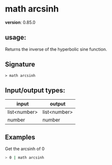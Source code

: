 # math arcsinh

**version**: 0.85.0

## **usage**:

Returns the inverse of the hyperbolic sine function.

## Signature

`> math arcsinh `

## Input/output types:

| input          | output         |
| -------------- | -------------- |
| list\<number\> | list\<number\> |
| number         | number         |

## Examples

Get the arcsinh of 0

```bash
> 0 | math arcsinh
```
